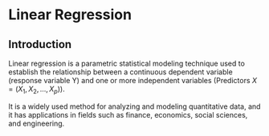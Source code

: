 # Linear Regression

## Introduction

Linear regression is a parametric statistical modeling technique used to establish the relationship between a continuous dependent variable (response variable Y) and one or more independent variables (Predictors $X = (X_1, X_2, \dots, X_p)$). 


It is a widely used method for analyzing and modeling quantitative data, and it has applications in fields such as finance, economics, social sciences, and engineering.


